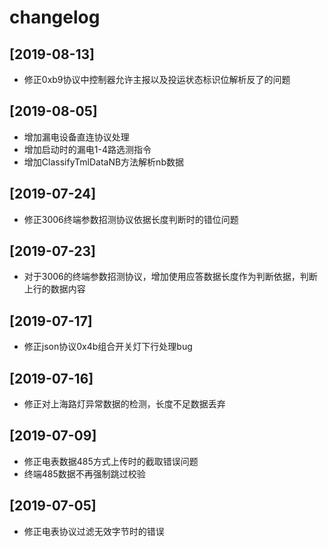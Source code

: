 # changelog

## [2019-08-13]

- 修正0xb9协议中控制器允许主报以及投运状态标识位解析反了的问题

## [2019-08-05]

- 增加漏电设备直连协议处理
- 增加启动时的漏电1-4路选测指令
- 增加ClassifyTmlDataNB方法解析nb数据

## [2019-07-24]

- 修正3006终端参数招测协议依据长度判断时的错位问题

## [2019-07-23]

- 对于3006的终端参数招测协议，增加使用应答数据长度作为判断依据，判断上行的数据内容

## [2019-07-17]

- 修正json协议0x4b组合开关灯下行处理bug

## [2019-07-16]

- 修正对上海路灯异常数据的检测，长度不足数据丢弃

## [2019-07-09]

- 修正电表数据485方式上传时的截取错误问题
- 终端485数据不再强制跳过校验

## [2019-07-05]

- 修正电表协议过滤无效字节时的错误
